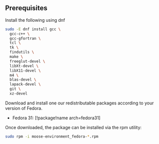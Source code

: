 ## Prerequisites

Install the following using dnf

```bash
sudo -E dnf install gcc \
  gcc-c++ \
  gcc-gfortran \
  tcl \
  tk \
  findutils \
  make \
  freeglut-devel \
  libXt-devel \
  libX11-devel \
  m4 \
  blas-devel \
  lapack-devel \
  git \
  xz-devel
```

Download and install one our redistributable packages according to your version of Fedora.

- Fedora 31: [!package!name arch=fedora31]

Once downloaded, the package can be installed via the rpm utility:

```bash
sudo rpm -i moose-environment_fedora-*.rpm
```
